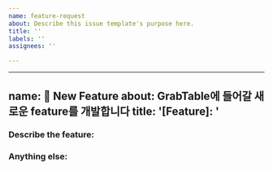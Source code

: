 ```yaml
---
name: feature-request
about: Describe this issue template's purpose here.
title: ''
labels: ''
assignees: ''

---
```


---
name: 🚀 New Feature
about: GrabTable에 들어갈 새로운 feature를 개발합니다
title: '[Feature]: '
---

<!--
Note: 중복된 이슈가 있는지 먼저 확인해주세요.
-->

### Describe the feature:
<!-- 만들고자 하는 feature에 대해 설명해주세요. -->


### Anything else:
<!-- 링크? 참고? 아무거나 추가적인 정보가 있다면 적어주세요.-->
